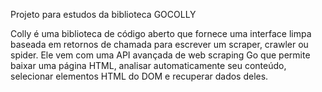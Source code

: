 Projeto para estudos da biblioteca GOCOLLY

Colly é uma biblioteca de código aberto que fornece uma interface limpa baseada em retornos de chamada para escrever um scraper, crawler ou spider. Ele vem com uma API avançada de web scraping Go que permite baixar uma página HTML, analisar automaticamente seu conteúdo, selecionar elementos HTML do DOM e recuperar dados deles.